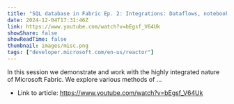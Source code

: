 ```yaml
---
title: "SQL database in Fabric Ep. 2: Integrations: Dataflows, notebooks, and reports"
date: 2024-12-04T17:31:46Z
link: https://www.youtube.com/watch?v=bEgsf_V64Uk
showShare: false
showReadTime: false
thumbnail: images/misc.png
tags: ["developer.microsoft.com/en-us/reactor"]
---
```

In this session we demonstrate and work with the highly integrated nature of Microsoft Fabric. We explore various methods of ...

- Link to article: https://www.youtube.com/watch?v=bEgsf_V64Uk